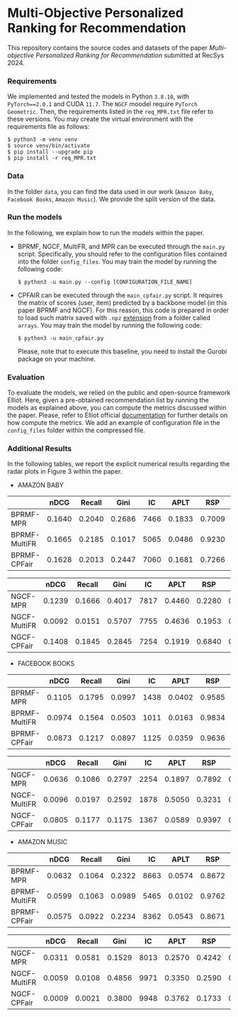 # Multi-Objective Personalized Ranking for Recommendation
This repository contains the source codes and datasets of the paper _Multi-objective Personalized Ranking for Recommendation_ submitted at RecSys 2024.

### Requirements
We implemented and tested the models in Python `3.8.10`, with `PyTorch==2.0.1` and CUDA `11.7`. The `NGCF` moodel require `PyTorch Geometric`. Then, the requirements listed in the `req_MPR.txt` file refer to these versions. You may create the virtual environment with the requirements file as follows:

```
$ python3 -m venv venv
$ source venv/bin/activate
$ pip install --upgrade pip
$ pip install -r req_MPR.txt
```

### Data
In the folder `data`, you can find the data used in our work (`Amazon Baby`, `Facebook Books`, `Amazon Music`). We provide the split version of the data.

### Run the models
In the following, we explain how to run the models within the paper.
- BPRMF, NGCF, MultiFR, and MPR can be executed through the `main.py` script. Specifically, you should refer to the configuration files contained into the folder `config_files`. You may train the model by running the following code:
  ```
  $ python3 -u main.py --config [CONFIGURATION_FILE_NAME]
  ```
- CPFAIR can be executed through the `main_cpfair.py` script. It requires the matrix of scores (user, item) predicted by a backbone model (in this paper BPRMF and NGCF). For this reason, this code is prepared in order to load such matrix saved with `.npz` [extension](https://numpy.org/doc/stable/reference/generated/numpy.savez_compressed.html) from a folder called `arrays`.  You may train the model by running the following code:
  ```
  $ python3 -u main_cpfair.py
  ```
  Please, note that to execute this baseline, you need to install the Gurobi package on your machine.

### Evaluation
To evaluate the models, we relied on the public and open-source framework Elliot. Here, given a pre-obtained recommendation list by running the models as explained above, you can compute the metrics discussed within the paper. Please, refer to Elliot official [documentation](https://elliot.readthedocs.io/en/latest/) for further details on how compute the metrics. We add an example of configuration file in the `config_files` folder within the compressed file.


### Additional Results
In the following tables, we report the explicit numerical results regarding the radar plots in Figure 3 within the paper.

- AMAZON BABY

|                | **nDCG** | **Recall** | **Gini** | **IC** | **APLT** | **RSP** | **MAD** | **PDU** |
|----------------|----------|------------|----------|--------|----------|---------|---------|---------|
| BPRMF-MPR      | 0.1640   | 0.2040     | 0.2686   | 7466   | 0.1833   | 0.7009  | 0.0418  | 9.0778  |
| BPRMF-MultiFR  | 0.1665   | 0.2185     | 0.1017   | 5065   | 0.0486   | 0.9230  | 0.0396  | 9.2047  |
| BPRMF-CPFair   | 0.1628   | 0.2013     | 0.2447   | 7060   | 0.1681   | 0.7266  | 0.0383  | 9.0959  |


|              | **nDCG** | **Recall** | **Gini** | **IC** | **APLT** | **RSP** | **MAD** | **PDU** |
|--------------|----------|------------|----------|--------|----------|---------|---------|---------|
| NGCF-MPR     | 0.1239   | 0.1666     | 0.4017   | 7817   | 0.4460   | 0.2280  | 0.0509  | 8.8381  |
| NGCF-MultiFR | 0.0092   | 0.0151     | 0.5707   | 7755   | 0.4636   | 0.1953  | 0.0090  | 8.9308  |
| NGCF-CPFair  | 0.1408   | 0.1845     | 0.2845   | 7254   | 0.1919   | 0.6840  | 0.0503  | 9.0890  |

- FACEBOOK BOOKS

|                | **nDCG** | **Recall** | **Gini** | **IC** | **APLT** | **RSP** | **MAD** | **PDU** |
|----------------|----------|------------|----------|--------|----------|---------|---------|---------|
| BPRMF-MPR      | 0.1105   | 0.1795     | 0.0997   | 1438   | 0.0402   | 0.9585  | 0.0130  | 7.8029  |
| BPRMF-MultiFR  | 0.0974   | 0.1564     | 0.0503   | 1011   | 0.0163   | 0.9834  | 0.0086  | 7.8381  |
| BPRMF-CPFair   | 0.0873   | 0.1217     | 0.0897   | 1125   | 0.0359   | 0.9636  | 0.0291  | 7.8297  |


|              | **nDCG** | **Recall** | **Gini** | **IC** | **APLT** | **RSP** | **MAD** | **PDU** |
|--------------|----------|------------|----------|--------|----------|---------|---------|---------|
| NGCF-MPR     | 0.0636   | 0.1086     | 0.2797   | 2254   | 0.1897   | 0.7892  | 0.0070  | 7.7196  |
| NGCF-MultiFR | 0.0096   | 0.0197     | 0.2592   | 1878   | 0.5050   | 0.3231  | 0.0041  | 7.4633  |
| NGCF-CPFair  | 0.0805   | 0.1177     | 0.1175   | 1367   | 0.0589   | 0.9397  | 0.0302  | 7.8145  |


- AMAZON MUSIC

|                | **nDCG** | **Recall** | **Gini** | **IC** | **APLT** | **RSP** | **MAD** | **PDU** |
|----------------|----------|------------|----------|--------|----------|---------|---------|---------|
| BPRMF-MPR      | 0.0632   | 0.1064     | 0.2322   | 8663   | 0.0574   | 0.8672  | 0.0126  | 10.1620 |
| BPRMF-MultiFR  | 0.0599   | 0.1063     | 0.0989   | 5465   | 0.0102   | 0.9762  | 0.0060  | 10.2084 |
| BPRMF-CPFair   | 0.0575   | 0.0922     | 0.2234   | 8362   | 0.0543   | 0.8671  | 0.0277  | 10.1706 |


|              | **nDCG** | **Recall** | **Gini** | **IC** | **APLT** | **RSP** | **MAD** | **PDU** |
|--------------|----------|------------|----------|--------|----------|---------|---------|---------|
| NGCF-MPR     | 0.0311   | 0.0581     | 0.1529   | 8013   | 0.2570   | 0.4242  | 0.0105  | 9.9931  |
| NGCF-MultiFR | 0.0059   | 0.0108     | 0.4856   | 9971   | 0.3350   | 0.2590  | 0.0042  | 9.9456  |
| NGCF-CPFair  | 0.0009   | 0.0021     | 0.3800   | 9948   | 0.3762   | 0.1733  | 0.0003  | 9.9144  |

